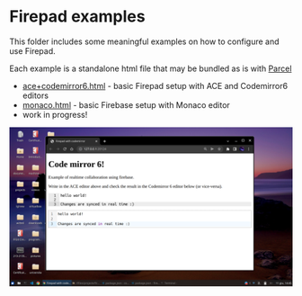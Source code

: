 # Firepad examples

This folder includes some meaningful examples on how to configure and use Firepad.

Each example is a standalone html file that may be bundled as is with [Parcel](https://parceljs.org)

- [ace+codemirror6.html]() - basic Firepad setup with ACE and Codemirror6 editors
- [monaco.html]() - basic Firebase setup with Monaco editor
- work in progress!

![screenshot of the ace + codemirror6 demo running](screenshot.png)
